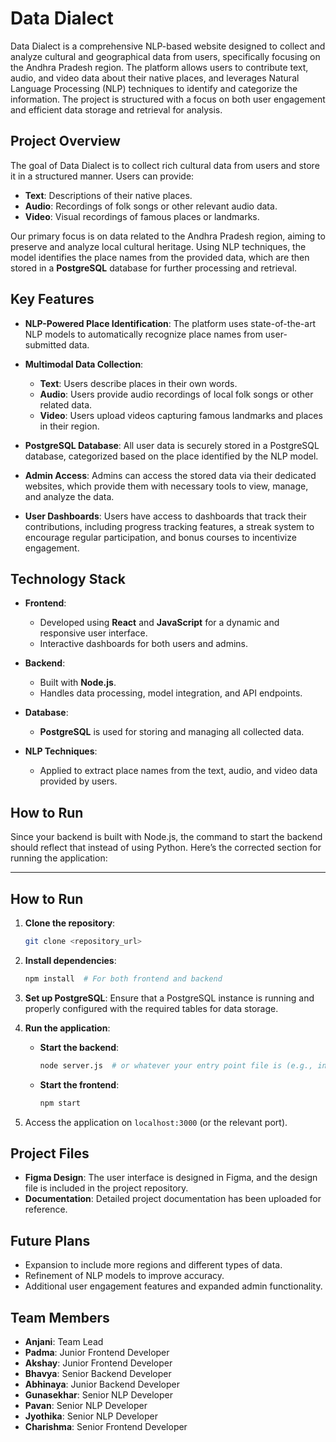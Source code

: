 # Data Dialect 

Data Dialect is a comprehensive NLP-based website designed to collect and analyze cultural and geographical data from users, specifically focusing on the Andhra Pradesh region. The platform allows users to contribute text, audio, and video data about their native places, and leverages Natural Language Processing (NLP) techniques to identify and categorize the information. The project is structured with a focus on both user engagement and efficient data storage and retrieval for analysis.

## Project Overview

The goal of Data Dialect is to collect rich cultural data from users and store it in a structured manner. Users can provide:
- **Text**: Descriptions of their native places.
- **Audio**: Recordings of folk songs or other relevant audio data.
- **Video**: Visual recordings of famous places or landmarks.

Our primary focus is on data related to the Andhra Pradesh region, aiming to preserve and analyze local cultural heritage. Using NLP techniques, the model identifies the place names from the provided data, which are then stored in a **PostgreSQL** database for further processing and retrieval.

## Key Features

- **NLP-Powered Place Identification**: The platform uses state-of-the-art NLP models to automatically recognize place names from user-submitted data.
  
- **Multimodal Data Collection**:
  - **Text**: Users describe places in their own words.
  - **Audio**: Users provide audio recordings of local folk songs or other related data.
  - **Video**: Users upload videos capturing famous landmarks and places in their region.

- **PostgreSQL Database**: All user data is securely stored in a PostgreSQL database, categorized based on the place identified by the NLP model.

- **Admin Access**: Admins can access the stored data via their dedicated websites, which provide them with necessary tools to view, manage, and analyze the data.

- **User Dashboards**: Users have access to dashboards that track their contributions, including progress tracking features, a streak system to encourage regular participation, and bonus courses to incentivize engagement.

## Technology Stack

- **Frontend**: 
  - Developed using **React** and **JavaScript** for a dynamic and responsive user interface.
  - Interactive dashboards for both users and admins.
  
- **Backend**:
  - Built with **Node.js**.
  - Handles data processing, model integration, and API endpoints.

- **Database**: 
  - **PostgreSQL** is used for storing and managing all collected data.
  
- **NLP Techniques**: 
  - Applied to extract place names from the text, audio, and video data provided by users.

## How to Run
Since your backend is built with Node.js, the command to start the backend should reflect that instead of using Python. Here’s the corrected section for running the application:

---

## How to Run

1. **Clone the repository**:
   ```bash
   git clone <repository_url>
   ```

2. **Install dependencies**:
   ```bash
   npm install  # For both frontend and backend
   ```

3. **Set up PostgreSQL**:
   Ensure that a PostgreSQL instance is running and properly configured with the required tables for data storage.

4. **Run the application**:

   - **Start the backend**:
     ```bash
     node server.js  # or whatever your entry point file is (e.g., index.js)
     ```

   - **Start the frontend**:
     ```bash
     npm start
     ```

5. Access the application on `localhost:3000` (or the relevant port).

## Project Files

- **Figma Design**: The user interface is designed in Figma, and the design file is included in the project repository.
- **Documentation**: Detailed project documentation has been uploaded for reference.

## Future Plans

- Expansion to include more regions and different types of data.
- Refinement of NLP models to improve accuracy.
- Additional user engagement features and expanded admin functionality. 

## Team Members

- **Anjani**: Team Lead 
- **Padma**: Junior Frontend Developer
- **Akshay**: Junior Frontend Developer
- **Bhavya**: Senior Backend Developer
- **Abhinaya**: Junior Backend Developer
- **Gunasekhar**: Senior NLP Developer
- **Pavan**: Senior NLP Developer
- **Jyothika**: Senior NLP Developer
- **Charishma**: Senior Frontend Developer

